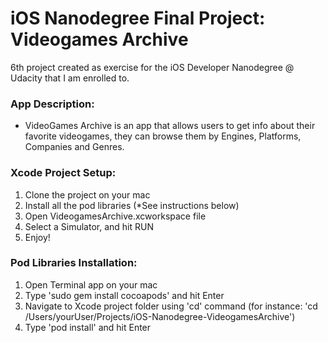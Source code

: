 # iOS Nanodegree Final Project: Videogames Archive
6th project created as exercise for the iOS Developer Nanodegree @ Udacity that I am enrolled to.

### App Description:
* VideoGames Archive is an app that allows users to get info about their favorite videogames, they can browse them by Engines, Platforms, Companies and Genres.

### Xcode Project Setup:
1. Clone the project on your mac
2. Install all the pod libraries (*See instructions below)
3. Open VideogamesArchive.xcworkspace file
4. Select a Simulator, and hit RUN
5. Enjoy!

### Pod Libraries Installation:
1. Open Terminal app on your mac
2. Type 'sudo gem install cocoapods' and hit Enter
3. Navigate to Xcode project folder using 'cd' command (for instance: 'cd /Users/yourUser/Projects/iOS-Nanodegree-VideogamesArchive')
4. Type 'pod install' and hit Enter	